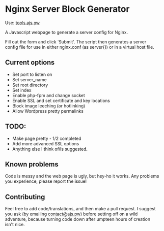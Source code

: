 Nginx Server Block Generator
=============================

Use: [tools.ajs.pw](http://tools.ajs.pw)

A Javascript webpage to generate a server config for Nginx.

Fill out the form and click 'Submit'. The script then generates a server config file for use in either nginx.conf (as server{}) or in a virtual host file.

Current options
---------------

* Set port to listen on
* Set server_name
* Set root directory
* Set index
* Enable php-fpm and change socket
* Enable SSL and set certificate and key locations
* Block image leeching (or hotlinking)
* Allow Wordpress pretty permalinks

TODO:
-----

* Make page pretty - 1/2 completed
* Add more advanced SSL options
* Anything else I think of/is suggested.

Known problems
--------------

Code is messy and the web page is ugly, but hey-ho it works. Any problems you experience, please report the issue!

Contributing
-------------

Feel free to add code/translations, and then make a pull request. I suggest you ask (by emailing [contact@ajs.pw](mailto:contact@ajs.pw)) before setting off on a wild adventure, because turning code down after umpteen hours of creation isn't nice. 
